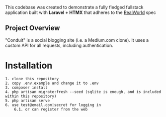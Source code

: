 This codebase was created to demonstrate a fully fledged fullstack application built with **Laravel + HTMX** that adheres to the [RealWorld](https://github.com/gothinkster/realworld) spec

## Project Overview

"Conduit" is a social blogging site (i.e. a Medium.com clone). It uses a custom API for all requests, including authentication.

# Installation
```
1. clone this repository
2. copy .env.example and change it to .env
3. composer install
4. php artisan migrate:fresh --seed (sqlite is enough, and is included within this repository)
5. php artisan serve
6. use test@email.com|secret for logging in
	6.1. or can register from the web
```
